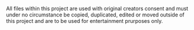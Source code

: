 All files within this project are used with original creators consent and must under no circumstance be copied, duplicated, edited or moved outside of this project and are to be used for entertainment prurposes only.
